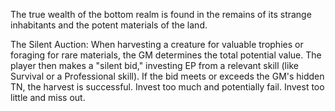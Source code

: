 The true wealth of the bottom realm is found in the remains of its strange inhabitants and the potent materials of the land.

The Silent Auction: When harvesting a creature for valuable trophies or foraging for rare materials, the GM determines the total potential value. The player then makes a "silent bid," investing EP from a relevant skill (like Survival or a Professional skill). If the bid meets or exceeds the GM's hidden TN, the harvest is successful. Invest too much and potentially fail. Invest too little and miss out.